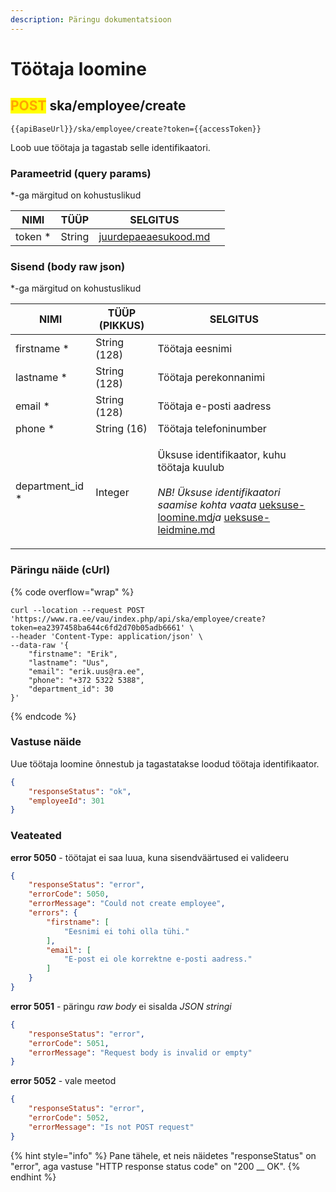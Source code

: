 ```yaml
---
description: Päringu dokumentatsioon
---
```


# Töötaja loomine

## <mark style="color:orange;">POST</mark> ska/employee/create

```
{{apiBaseUrl}}/ska/employee/create?token={{accessToken}}
```

Loob uue töötaja ja tagastab selle identifikaatori.

### Parameetrid (query params)

\*-ga märgitud on kohustuslikud

| NIMI     | TÜÜP   | SELGITUS                                                     |   |
| -------- | ------ | ------------------------------------------------------------ | - |
| token \* | String | [juurdepaeaesukood.md](../../juurdepaeaesukood.md "mention") |   |

### Sisend (body raw json)

\*-ga märgitud on kohustuslikud

| NIMI              | TÜÜP (PIKKUS) | SELGITUS                                                                                                                                                                                                                                                                                     |   |
| ----------------- | ------------- | -------------------------------------------------------------------------------------------------------------------------------------------------------------------------------------------------------------------------------------------------------------------------------------------- | - |
| firstname \*      | String (128)  | Töötaja eesnimi                                                                                                                                                                                                                                                                              |   |
| lastname \*       | String (128)  | Töötaja perekonnanimi                                                                                                                                                                                                                                                                        |   |
| email \*          | String (128)  | Töötaja e-posti aadress                                                                                                                                                                                                                                                                      |   |
| phone \*          | String (16)   | Töötaja telefoninumber                                                                                                                                                                                                                                                                       |   |
| department\_id \* | Integer       | <p>Üksuse identifikaator, kuhu töötaja kuulub<br><br><em>NB! Üksuse identifikaatori saamise kohta vaata</em> <a data-mention href="../ueksus/ueksuse-loomine.md">ueksuse-loomine.md</a><em>ja</em> <a data-mention href="../ueksus/ueksuse-leidmine.md">ueksuse-leidmine.md</a><em></em></p> |   |

### Päringu näide (cUrl)

{% code overflow="wrap" %}
```shell
curl --location --request POST 'https://www.ra.ee/vau/index.php/api/ska/employee/create?token=ea2397458ba644c6fd2d70b05adb6661' \
--header 'Content-Type: application/json' \
--data-raw '{
    "firstname": "Erik",
    "lastname": "Uus",
    "email": "erik.uus@ra.ee",
    "phone": "+372 5322 5388",
    "department_id": 30
}'
```
{% endcode %}

### Vastuse näide

Uue töötaja loomine õnnestub ja tagastatakse loodud töötaja identifikaator.

```json
{
    "responseStatus": "ok",
    "employeeId": 301
}
```

### Veateated

**error 5050** - töötajat ei saa luua, kuna sisendväärtused ei valideeru&#x20;

```json
{
    "responseStatus": "error",
    "errorCode": 5050,
    "errorMessage": "Could not create employee",
    "errors": {
        "firstname": [
            "Eesnimi ei tohi olla tühi."
        ],
        "email": [
            "E-post ei ole korrektne e-posti aadress."
        ]
    }
}
```

**error 5051** - päringu _raw body_ ei sisalda _JSON_ _stringi_

```json
{
    "responseStatus": "error",
    "errorCode": 5051,
    "errorMessage": "Request body is invalid or empty"
}
```

**error 5052** - vale meetod

```json
{
    "responseStatus": "error",
    "errorCode": 5052,
    "errorMessage": "Is not POST request"
}
```

{% hint style="info" %}
Pane tähele, et neis näidetes "responseStatus" on "error", aga vastuse "HTTP response status code" on "200 __ OK".&#x20;
{% endhint %}
